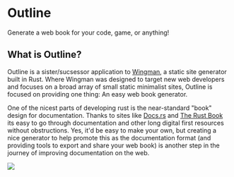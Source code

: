 # Outline
 Generate a web book for your code, game, or anything!
 
 ## What is Outline?
Outline is a sister/sucsessor application to [Wingman](https://github.com/tristanisham/Wingman), a static site generator built in Rust. Where Wingman was designed to target new web developers and focuses on a broad array of small static minimalist sites, Outline is focused on providing one thing: An easy web book generator.

One of the nicest parts of developing rust is the near-standard "book" design for documentation. Thanks to sites like [Docs.rs](https://docs.rs) and [The Rust Book](https://doc.rust-lang.org/book/) its easy to go through documentation and other long digital first resources without obstructions. Yes, it'd be easy to make your own, but creating a nice generator to help promote this as the documentation format (and providing tools to export and share your web book) is another step in the journey of improving documentation on the web.

![](https://i.ibb.co/bPw3tZf/image.png)